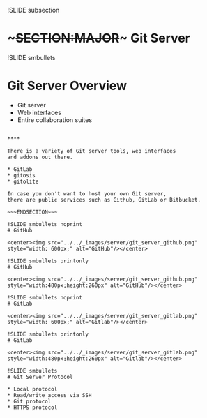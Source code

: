 !SLIDE subsection
# ~~~SECTION:MAJOR~~~ Git Server

!SLIDE smbullets
# Git Server Overview

* Git server
* Web interfaces
* Entire collaboration suites


~~~SECTION:handouts~~~

****

There is a variety of Git server tools, web interfaces
and addons out there.

* GitLab
* gitosis
* gitolite

In case you don't want to host your own Git server,
there are public services such as Github, GitLab or Bitbucket.

~~~ENDSECTION~~~

!SLIDE smbullets noprint
# GitHub

<center><img src="../../_images/server/git_server_github.png" style="width: 600px;" alt="GitHub"/></center>

!SLIDE smbullets printonly
# GitHub

<center><img src="../../_images/server/git_server_github.png" style="width:480px;height:260px" alt="GitHub"/></center>

!SLIDE smbullets noprint
# GitLab

<center><img src="../../_images/server/git_server_gitlab.png" style="width: 600px;" alt="Gitlab"/></center>

!SLIDE smbullets printonly
# GitLab

<center><img src="../../_images/server/git_server_gitlab.png" style="width:480px;height:260px" alt="Gitlab"/></center>

!SLIDE smbullets
# Git Server Protocol

* Local protocol
* Read/write access via SSH
* Git protocol
* HTTPS protocol

